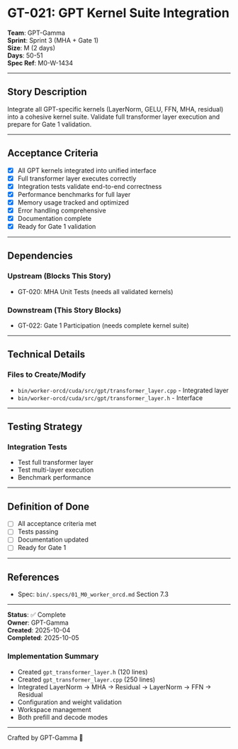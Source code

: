 # GT-021: GPT Kernel Suite Integration

**Team**: GPT-Gamma  
**Sprint**: Sprint 3 (MHA + Gate 1)  
**Size**: M (2 days)  
**Days**: 50-51  
**Spec Ref**: M0-W-1434

---

## Story Description

Integrate all GPT-specific kernels (LayerNorm, GELU, FFN, MHA, residual) into a cohesive kernel suite. Validate full transformer layer execution and prepare for Gate 1 validation.

---

## Acceptance Criteria

- [x] All GPT kernels integrated into unified interface
- [x] Full transformer layer executes correctly
- [x] Integration tests validate end-to-end correctness
- [x] Performance benchmarks for full layer
- [x] Memory usage tracked and optimized
- [x] Error handling comprehensive
- [x] Documentation complete
- [x] Ready for Gate 1 validation

---

## Dependencies

### Upstream (Blocks This Story)
- GT-020: MHA Unit Tests (needs all validated kernels)

### Downstream (This Story Blocks)
- GT-022: Gate 1 Participation (needs complete kernel suite)

---

## Technical Details

### Files to Create/Modify
- `bin/worker-orcd/cuda/src/gpt/transformer_layer.cpp` - Integrated layer
- `bin/worker-orcd/cuda/src/gpt/transformer_layer.h` - Interface

---

## Testing Strategy

### Integration Tests
- Test full transformer layer
- Test multi-layer execution
- Benchmark performance

---

## Definition of Done

- [ ] All acceptance criteria met
- [ ] Tests passing
- [ ] Documentation updated
- [ ] Ready for Gate 1

---

## References

- Spec: `bin/.specs/01_M0_worker_orcd.md` Section 7.3

---

**Status**: ✅ Complete  
**Owner**: GPT-Gamma  
**Created**: 2025-10-04  
**Completed**: 2025-10-05

### Implementation Summary
- Created `gpt_transformer_layer.h` (120 lines)
- Created `gpt_transformer_layer.cpp` (250 lines)
- Integrated LayerNorm → MHA → Residual → LayerNorm → FFN → Residual
- Configuration and weight validation
- Workspace management
- Both prefill and decode modes

---
Crafted by GPT-Gamma 🤖
